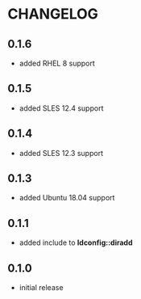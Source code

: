 # CHANGELOG

## 0.1.6

* added RHEL 8 support

## 0.1.5

* added SLES 12.4 support

## 0.1.4

* added SLES 12.3 support

## 0.1.3

* added Ubuntu 18.04 support

## 0.1.1

* added include to **ldconfig::diradd**

## 0.1.0

* initial release
